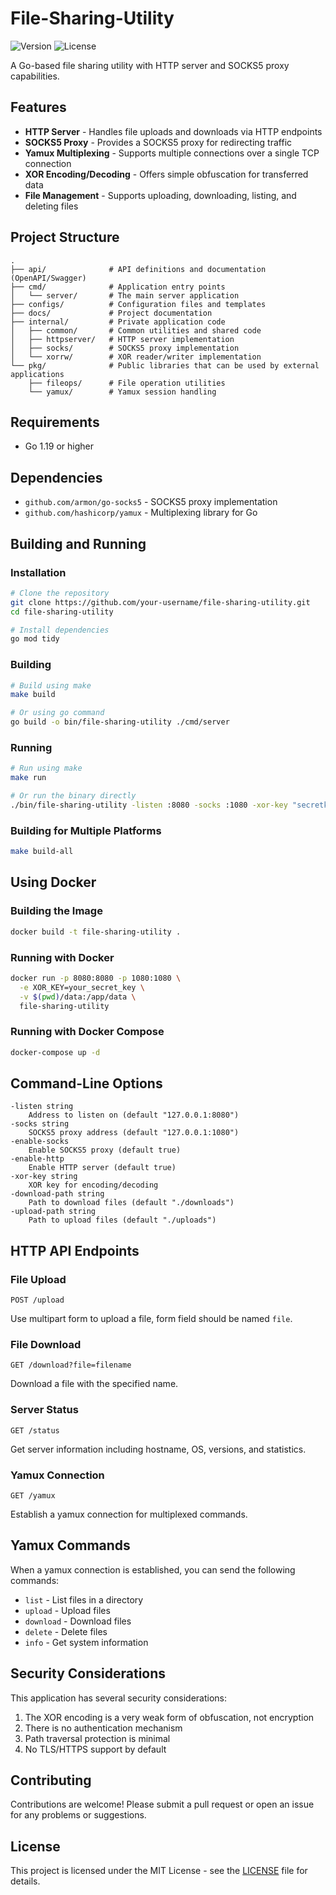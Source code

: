 # File-Sharing-Utility

![Version](https://img.shields.io/badge/version-1.0.0-blue.svg)
![License](https://img.shields.io/badge/license-MIT-green.svg)

A Go-based file sharing utility with HTTP server and SOCKS5 proxy capabilities.

## Features

- **HTTP Server** - Handles file uploads and downloads via HTTP endpoints
- **SOCKS5 Proxy** - Provides a SOCKS5 proxy for redirecting traffic
- **Yamux Multiplexing** - Supports multiple connections over a single TCP connection
- **XOR Encoding/Decoding** - Offers simple obfuscation for transferred data
- **File Management** - Supports uploading, downloading, listing, and deleting files

## Project Structure

```
.
├── api/              # API definitions and documentation (OpenAPI/Swagger)
├── cmd/              # Application entry points
│   └── server/       # The main server application
├── configs/          # Configuration files and templates
├── docs/             # Project documentation
├── internal/         # Private application code
│   ├── common/       # Common utilities and shared code
│   ├── httpserver/   # HTTP server implementation
│   ├── socks/        # SOCKS5 proxy implementation
│   └── xorrw/        # XOR reader/writer implementation
└── pkg/              # Public libraries that can be used by external applications
    ├── fileops/      # File operation utilities
    └── yamux/        # Yamux session handling
```

## Requirements

- Go 1.19 or higher

## Dependencies

- `github.com/armon/go-socks5` - SOCKS5 proxy implementation
- `github.com/hashicorp/yamux` - Multiplexing library for Go

## Building and Running

### Installation

```bash
# Clone the repository
git clone https://github.com/your-username/file-sharing-utility.git
cd file-sharing-utility

# Install dependencies
go mod tidy
```

### Building

```bash
# Build using make
make build

# Or using go command
go build -o bin/file-sharing-utility ./cmd/server
```

### Running

```bash
# Run using make
make run

# Or run the binary directly
./bin/file-sharing-utility -listen :8080 -socks :1080 -xor-key "secretkey"
```

### Building for Multiple Platforms

```bash
make build-all
```

## Using Docker

### Building the Image

```bash
docker build -t file-sharing-utility .
```

### Running with Docker

```bash
docker run -p 8080:8080 -p 1080:1080 \
  -e XOR_KEY=your_secret_key \
  -v $(pwd)/data:/app/data \
  file-sharing-utility
```

### Running with Docker Compose

```bash
docker-compose up -d
```

## Command-Line Options

```
-listen string
    Address to listen on (default "127.0.0.1:8080")
-socks string
    SOCKS5 proxy address (default "127.0.0.1:1080")
-enable-socks
    Enable SOCKS5 proxy (default true)
-enable-http
    Enable HTTP server (default true)
-xor-key string
    XOR key for encoding/decoding
-download-path string
    Path to download files (default "./downloads")
-upload-path string
    Path to upload files (default "./uploads")
```

## HTTP API Endpoints

### File Upload
```
POST /upload
```
Use multipart form to upload a file, form field should be named `file`.

### File Download
```
GET /download?file=filename
```
Download a file with the specified name.

### Server Status
```
GET /status
```
Get server information including hostname, OS, versions, and statistics.

### Yamux Connection
```
GET /yamux
```
Establish a yamux connection for multiplexed commands.

## Yamux Commands

When a yamux connection is established, you can send the following commands:

- `list` - List files in a directory
- `upload` - Upload files
- `download` - Download files
- `delete` - Delete files
- `info` - Get system information

## Security Considerations

This application has several security considerations:

1. The XOR encoding is a very weak form of obfuscation, not encryption
2. There is no authentication mechanism
3. Path traversal protection is minimal
4. No TLS/HTTPS support by default

## Contributing

Contributions are welcome! Please submit a pull request or open an issue for any problems or suggestions.

## License

This project is licensed under the MIT License - see the [LICENSE](LICENSE) file for details. 